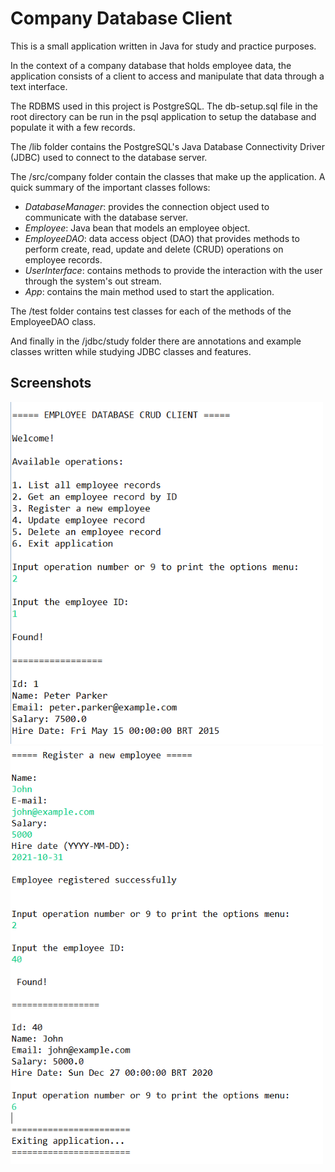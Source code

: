 # Company Database Client

This is a small application written in Java for study and practice purposes.

In the context of a company database that holds employee data, the application consists of a client to access and manipulate that data through a text interface.

The RDBMS used in this project is PostgreSQL. The db-setup.sql file in the root directory can be run in the psql application to setup the database and populate it with a few records.

The /lib folder contains the PostgreSQL's Java Database Connectivity Driver (JDBC) used to connect to the database server.

The /src/company folder contain the classes that make up the application. A quick summary of the important classes follows:

- *DatabaseManager*: provides the connection object used to communicate with the database server.
- *Employee*: Java bean that models an employee object.
- *EmployeeDAO*: data access object (DAO) that provides methods to perform create, read, update and delete (CRUD) operations on employee records.
- *UserInterface*: contains methods to provide the interaction with the user through the system's out stream.
- *App*: contains the main method used to start the application.

The /test folder contains test classes for each of the methods of the EmployeeDAO class.

And finally in the /jdbc/study folder there are annotations and example classes written while studying JDBC classes and features.

## Screenshots
<img src="./docs/screenshot1.png" width=500px />
<img src="./docs/screenshot2.png" width=500px />
